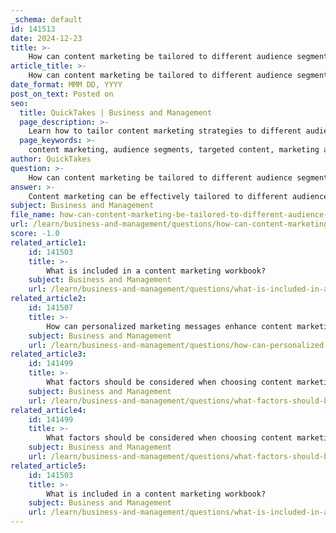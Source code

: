 ```yaml
---
_schema: default
id: 141513
date: 2024-12-23
title: >-
    How can content marketing be tailored to different audience segments?
article_title: >-
    How can content marketing be tailored to different audience segments?
date_format: MMM DD, YYYY
post_on_text: Posted on
seo:
  title: QuickTakes | Business and Management
  page_description: >-
    Learn how to tailor content marketing strategies to different audience segments by identifying them, creating targeted content, leveraging automation, and optimizing for better engagement.
  page_keywords: >-
    content marketing, audience segments, targeted content, marketing automation, content optimization, diverse content formats, cultural awareness, repurpose content, performance metrics, audience engagement
author: QuickTakes
question: >-
    How can content marketing be tailored to different audience segments?
answer: >-
    Content marketing can be effectively tailored to different audience segments by following several strategic steps. Here’s an overview of how to achieve this:\n\n1. **Identify Your Segments**: The first step is to clearly define the different segments of your audience. This could be based on demographics, interests, behaviors, or any other relevant criteria. Understanding these segments allows you to create more targeted content.\n\n2. **Create Targeted Content**: Once you have identified your audience segments, tailor your marketing content specifically for each group. This involves crafting different messaging, offers, and promotions that resonate with the unique needs and preferences of each segment. For instance, using dynamic content and personalization tokens can help customize emails, ads, and website experiences for different audience groups.\n\n3. **Leverage Automation**: Utilize marketing automation tools to deliver personalized content at scale. Automation can help in sending tailored messages based on user behavior, ensuring that each segment receives content that is relevant to them.\n\n4. **Content Optimization**: Regularly optimize your content based on the performance metrics of each segment. This means analyzing how different segments engage with your content and making adjustments to improve relevance and effectiveness.\n\n5. **Diverse Content Formats**: Recognize that different audience segments may prefer various content formats. Offering a mix of articles, videos, infographics, and podcasts can cater to diverse preferences and enhance engagement.\n\n6. **Cultural Awareness**: When targeting diverse audience segments, it’s crucial to create culturally aware content. This involves understanding the cultural backgrounds of your audience and ensuring that your content reflects and respects these differences, which can lead to a more positive perception of your brand.\n\n7. **Repurpose Content**: Consider repurposing high-performing content for new audience segments. This can involve adapting the format or messaging to better suit the interests of a different group while maintaining the core message.\n\n8. **Monitor and Measure**: Continuously monitor the performance of your tailored content. Use analytics to track engagement and conversion rates for each segment, allowing you to refine your strategies over time.\n\nBy implementing these strategies, businesses can harness the power of content marketing to connect with and engage diverse audiences, ultimately leading to sustained growth and success. Tailoring content effectively not only enhances audience engagement but also fosters loyalty and advocacy among different customer segments.
subject: Business and Management
file_name: how-can-content-marketing-be-tailored-to-different-audience-segments.md
url: /learn/business-and-management/questions/how-can-content-marketing-be-tailored-to-different-audience-segments
score: -1.0
related_article1:
    id: 141503
    title: >-
        What is included in a content marketing workbook?
    subject: Business and Management
    url: /learn/business-and-management/questions/what-is-included-in-a-content-marketing-workbook
related_article2:
    id: 141507
    title: >-
        How can personalized marketing messages enhance content marketing?
    subject: Business and Management
    url: /learn/business-and-management/questions/how-can-personalized-marketing-messages-enhance-content-marketing
related_article3:
    id: 141499
    title: >-
        What factors should be considered when choosing content marketing channels?
    subject: Business and Management
    url: /learn/business-and-management/questions/what-factors-should-be-considered-when-choosing-content-marketing-channels
related_article4:
    id: 141499
    title: >-
        What factors should be considered when choosing content marketing channels?
    subject: Business and Management
    url: /learn/business-and-management/questions/what-factors-should-be-considered-when-choosing-content-marketing-channels
related_article5:
    id: 141503
    title: >-
        What is included in a content marketing workbook?
    subject: Business and Management
    url: /learn/business-and-management/questions/what-is-included-in-a-content-marketing-workbook
---
```


&nbsp;